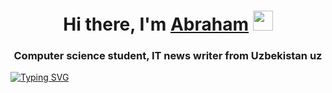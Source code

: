 <h1 align="center">Hi there, I'm <a href="https://daniilshat.ru/" target="_blank">Abraham</a>
<img src="https://github.com/blackcater/blackcater/raw/main/images/Hi.gif" height="32"/></h1>
<h3 align="center">Computer science student, IT news writer from Uzbekistan uz</h3>
<a href="https://git.io/typing-svg"><img src="https://readme-typing-svg.demolab.com?font=Fira+Code&pause=1000&color=00F7ED&center=true&width=435&lines=Hello+world!!!" alt="Typing SVG" /></a>